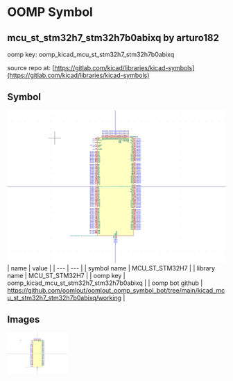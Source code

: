 # OOMP Symbol  
## mcu_st_stm32h7_stm32h7b0abixq  by arturo182  
  
oomp key: oomp_kicad_mcu_st_stm32h7_stm32h7b0abixq  
  
source repo at: [https://gitlab.com/kicad/libraries/kicad-symbols](https://gitlab.com/kicad/libraries/kicad-symbols)  
## Symbol  
  
[![working.png](working_600.png)](working.png)  
| name | value | 
| --- | --- | 
| symbol name | MCU_ST_STM32H7 | 
| library name | MCU_ST_STM32H7 | 
| oomp key | oomp_kicad_mcu_st_stm32h7_stm32h7b0abixq | 
| oomp bot github | https://github.com/oomlout/oomlout_oomp_symbol_bot/tree/main/kicad_mcu_st_stm32h7_stm32h7b0abixq/working | 
## Images  
  
[![working.png](working_140.png)](working.png)  
